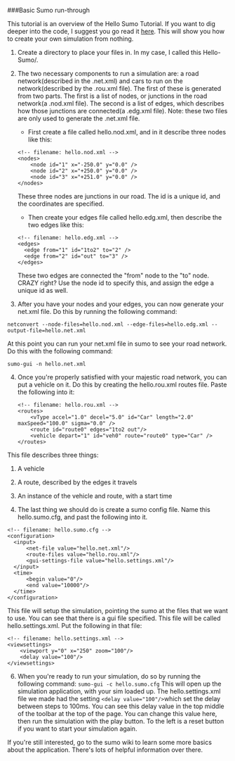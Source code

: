 ###Basic Sumo run-through

This tutorial is an overview of the Hello Sumo Tutorial. If you want to dig deeper into the code, I suggest you go read it [here](http://sumo.dlr.de/wiki/Tutorials/Hello_Sumo). This will show you how to create your own simulation from nothing.

1. Create a directory to place your files in. In my case, I called this Hello-Sumo/.

2. The two necessary components to run a simulation are: a road network(described in the .net.xml) and cars to run on the network(described by the .rou.xml file). The first of these is generated from two parts. The first is a list of nodes, or junctions in the road network(a .nod.xml file). The second is a list of edges, which describes how those junctions are connected(a .edg.xml file). Note: these two files are only used to generate the .net.xml file.
    * First create a file called hello.nod.xml, and in it describe three nodes like this:
    ```
    <!-- filename: hello.nod.xml -->
    <nodes>
        <node id="1" x="-250.0" y="0.0" />
        <node id="2" x="+250.0" y="0.0" />
        <node id="3" x="+251.0" y="0.0" />
    </nodes>
    ```
    These three nodes are junctions in our road. The id is a unique id, and the coordinates are specified.
    * Then create your edges file called hello.edg.xml, then describe the two edges like this:
    ```
    <!-- filename: hello.edg.xml -->
    <edges>
      <edge from="1" id="1to2" to="2" />
      <edge from="2" id="out" to="3" />
    </edges>
    ```
    These two edges are connected the "from" node to the "to" node. CRAZY right? Use the node id to specify this, and assign the edge a unique id as well.

3. After you have your nodes and your edges, you can now generate your net.xml file. Do this by running the following command:

  `netconvert --node-files=hello.nod.xml --edge-files=hello.edg.xml --output-file=hello.net.xml`

  At this point you can run your net.xml file in sumo to see your road network. Do this with the following command:

  `sumo-gui -n hello.net.xml`

4. Once you're properly satisfied with your majestic road network, you can put a vehicle on it. Do this by creating the hello.rou.xml routes file. Paste the following into it:
    ```
   <!-- filename: hello.rou.xml -->
    <routes>
        <vType accel="1.0" decel="5.0" id="Car" length="2.0" maxSpeed="100.0" sigma="0.0" />
        <route id="route0" edges="1to2 out"/>
        <vehicle depart="1" id="veh0" route="route0" type="Car" />
    </routes>
   ```
This file describes three things:
  1. A vehicle
  2. A route, described by the edges it travels
  3. An instance of the vehicle and route, with a start time

5. The last thing we should do is create a sumo config file. Name this hello.sumo.cfg, and past the following into it.
  ```
  <!-- filename: hello.sumo.cfg -->
  <configuration>
    <input>
        <net-file value="hello.net.xml"/>
        <route-files value="hello.rou.xml"/>
        <gui-settings-file value="hello.settings.xml"/>
    </input>
    <time>
        <begin value="0"/>
        <end value="10000"/>
    </time>
  </configuration>
  ```
This file will setup the simulation, pointing the sumo at the files that we want to use. You can see that there is a gui file specified. This file will be called hello.settings.xml. Put the following in that file:
  ```
  <!-- filename: hello.settings.xml -->
  <viewsettings>
      <viewport y="0" x="250" zoom="100"/>
      <delay value="100"/>
  </viewsettings>
  ```

6. When you're ready to run your simulation, do so by running the following command:
`sumo-gui -c hello.sumo.cfg`
This will open up the simulation application, with your sim loaded up. The hello.settings.xml file we made had the setting `<delay value="100"/>`which set the delay between steps to 100ms. You can see this delay value in the top middle of the toolbar at the top of the page. You can change this value here, then run the simulation with the play button. To the left is a reset button if you want to start your simulation again. 

If you're still interested, go to the sumo wiki to learn some more basics about the application. There's lots of helpful information over there.
